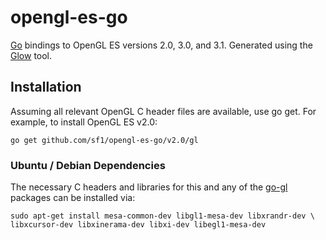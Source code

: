 # opengl-es-go

[Go](http://golang.org) bindings to OpenGL ES versions 2.0, 3.0, and 3.1. Generated using the [Glow](https://github.com/go-gl/glow) tool.

## Installation

Assuming all relevant OpenGL C header files are available, use go get. For example, to install OpenGL ES v2.0:

```
go get github.com/sf1/opengl-es-go/v2.0/gl
```

### Ubuntu / Debian Dependencies

The necessary C headers and libraries for this and any of the [go-gl](https://github.com/go-gl) packages can be installed via:

```
sudo apt-get install mesa-common-dev libgl1-mesa-dev libxrandr-dev \
libxcursor-dev libxinerama-dev libxi-dev libegl1-mesa-dev
```
